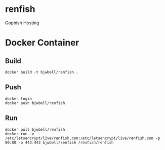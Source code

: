 # renfish
Gophish Hosting

# Docker Container
## Build

```
docker build -t bjwbell/renfish .
```
## Push
```
docker login
docker push bjwbell/renfish

```
## Run
```
docker pull bjwbell/renfish
docker run -v /etc/letsencrypt/live/renfish.com:/etc/letsencrypt/live/renfish.com -p 80:80 -p 443:443 bjwbell/renfish /renfish/renfish
```
